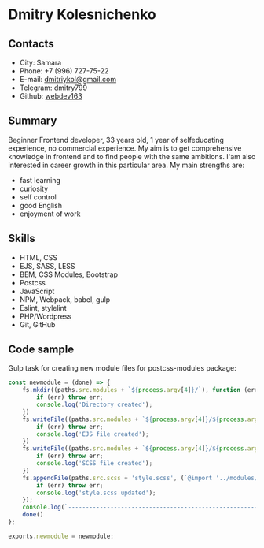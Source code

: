# Dmitry Kolesnichenko

## Contacts

- City: Samara
- Phone: +7 (996) 727-75-22
- E-mail: [dmitriykol@gmail.com](mailto:dmitriykol@gmail.com)
- Telegram: dmitry799
- Github: [webdev163](https://github.com/webdev163)

## Summary

Beginner Frontend developer, 33 years old, 1 year of selfeducating experience, no commercial experience. My aim is to get comprehensive knowledge in frontend and to find people with the same ambitions. I'am also interested in career growth in this particular area. My main strengths are:
- fast learning
- curiosity
- self control
- good English
- enjoyment of work

## Skills

- HTML, CSS
- EJS, SASS, LESS
- BEM, CSS Modules, Bootstrap
- Postcss
- JavaScript
- NPM, Webpack, babel, gulp
- Eslint, stylelint
- PHP/Wordpress
- Git, GitHub

## Code sample

Gulp task for creating new module files for postcss-modules package:

```javascript
const newmodule = (done) => {
    fs.mkdir((paths.src.modules + `${process.argv[4]}/`), function (err) {
        if (err) throw err;
        console.log('Directory created');
    })
    fs.writeFile((paths.src.modules + `${process.argv[4]}/${process.argv[4]}.ejs`), '', function (err) {
        if (err) throw err;
        console.log('EJS file created');
    })
    fs.writeFile((paths.src.modules + `${process.argv[4]}/${process.argv[4]}.scss`), '', function (err) {
        if (err) throw err;
        console.log('SCSS file created');
    })
    fs.appendFile(paths.src.scss + 'style.scss', (`@import '../modules/_css/${process.argv[4]}';\n`), function (err) {
        if (err) throw err;
        console.log('style.scss updated');
    });
    console.log(`---------------------------------------------------------------------------\ncopy to index.html -->\t<%- include('../modules/_html/${process.argv[4]}.ejs'); %>\n---------------------------------------------------------------------------`)
    done()
};

exports.newmodule = newmodule;
```